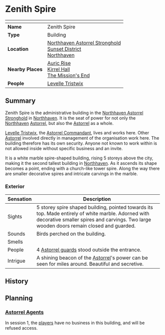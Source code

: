 # Zenith Spire

| []() | |
| --- | --- |
| **Name** | Zenith Spire |
| **Type** | Building |
| **Location** | [Northhaven Astorrel Stronghold](../strongholds/northhaven-astorrel-stronghold.md)<br />[Sunset District](../districts/sunset-district.md)<br />[Northhaven](../cities/northhaven.md) |
| **Nearby Places** | [Auric Rise](auric-rise.md)<br />[Kirrel Hall](kirrel-hall.md)<br />[The Mission's End](inns-taverns/the-missions-end.md) |
| **People** | [Levelle Tristwix](../../characters/levelle-tristwix.md) |

## Summary

Zenith Spire is the administrative building in the [Northhaven Astorrel Stronghold](../strongholds/northhaven-astorrel-stronghold.md) in [Northhaven](../cities/northhaven.md). It is the seat of power for not only the [Northhaven](../cities/northhaven.md) [Astorrel](../../organisations/astorrel/astorrel.md), but also the [Astorrel](../../organisations/astorrel/astorrel.md) as a whole.

[Levelle Tristwix](../../characters/levelle-tristwix.md), the [Astorrel Commandant](../../organisations/astorrel/ranks/astorrel-commandant.md), lives and works here. Other [Astorrel](../../organisations/astorrel/astorrel.md) involved directly in management of the organisation work here. The building therefore has its own security. Anyone not known to work within is not allowed inside without specific business and an invite.

It is a white marble spire-shaped building, rising 5 storeys above the city, making it the second tallest building in [Northhaven](../cities/northhaven.md). As it ascends its shape becomes a point, ending with a church-like tower spire. Along the way there are smaller decorative spires and intricate carvings in the marble.

### Exterior

| Sensation | Description |
| ---- | --- |
| Sights | 5 storey spire shaped building, pointed towards its top. Made entirely of white marble. Adorned with decorative smaller spires and carvings. Two large wooden doors remain closed and guarded. |
| Sounds | Birds perched on the building. |
| Smells | |
| People | 4 [Astorrel guards](../../organisations/astorrel/ranks/astorrel-guard.md) stood outside the entrance. |
| Intrigue | A shining beacon of the [Astorrel](../../organisations/astorrel/astorrel.md)'s power can be seen for miles around. Beautiful and secretive. |

## History

## Planning

### [Astorrel Agents](../../campaigns/astorrel-agents.md)

In session 1, the [players](../../../players/logan.md) have no business in this building, and will be refused access.
